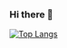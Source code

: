 ### Hi there 👋

[![Top Langs](https://github-readme-stats.vercel.app/api/top-langs/?username=gasbbr&layout=compact)](https://github.com/gasbbr/github-readme-stats)
